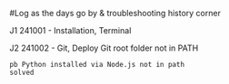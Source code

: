 #Log as the days go by & troubleshooting history corner

J1 241001 - Installation, Terminal

J2 241002 - Git, Deploy
    Git root folder not in PATH
    
    pb Python installed via Node.js not in path
    solved